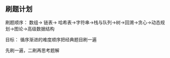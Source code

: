 ## 刷题计划
刷题顺序：
数组-> 链表-> 哈希表->字符串->栈与队列->树->回溯->贪心->动态规划->图论->高级数据结构

目标：
循序渐进的难度顺序把经典题目刷一遍

先刷一遍，二刷再思考题解
